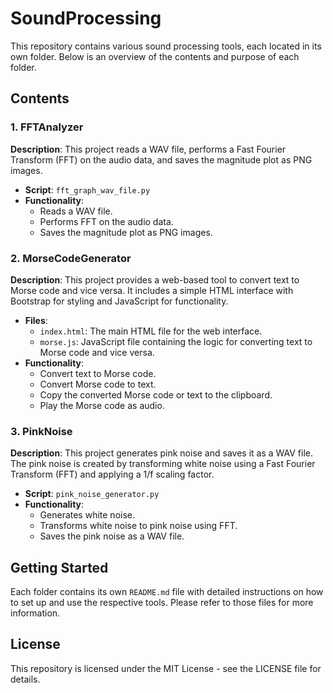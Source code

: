 # SoundProcessing

This repository contains various sound processing tools, each located in its own folder. Below is an overview of the contents and purpose of each folder.

## Contents

### 1. FFTAnalyzer

**Description**: This project reads a WAV file, performs a Fast Fourier Transform (FFT) on the audio data, and saves the magnitude plot as PNG images.

- **Script**: `fft_graph_wav_file.py`
- **Functionality**:
  - Reads a WAV file.
  - Performs FFT on the audio data.
  - Saves the magnitude plot as PNG images.

### 2. MorseCodeGenerator

**Description**: This project provides a web-based tool to convert text to Morse code and vice versa. It includes a simple HTML interface with Bootstrap for styling and JavaScript for functionality.

- **Files**:
  - `index.html`: The main HTML file for the web interface.
  - `morse.js`: JavaScript file containing the logic for converting text to Morse code and vice versa.
- **Functionality**:
  - Convert text to Morse code.
  - Convert Morse code to text.
  - Copy the converted Morse code or text to the clipboard.
  - Play the Morse code as audio.

### 3. PinkNoise

**Description**: This project generates pink noise and saves it as a WAV file. The pink noise is created by transforming white noise using a Fast Fourier Transform (FFT) and applying a 1/f scaling factor.

- **Script**: `pink_noise_generator.py`
- **Functionality**:
  - Generates white noise.
  - Transforms white noise to pink noise using FFT.
  - Saves the pink noise as a WAV file.

## Getting Started

Each folder contains its own `README.md` file with detailed instructions on how to set up and use the respective tools. Please refer to those files for more information.

## License

This repository is licensed under the MIT License - see the LICENSE file for details.
